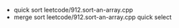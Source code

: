 

- quick sort leetcode/912.sort-an-array.cpp
- merge sort leetcode/912.sort-an-array.cpp
  quick select